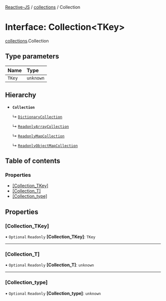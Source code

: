[Reactive-JS](../README.md) / [collections](../modules/collections.md) / Collection

# Interface: Collection<TKey\>

[collections](../modules/collections.md).Collection

## Type parameters

| Name | Type |
| :------ | :------ |
| `TKey` | `unknown` |

## Hierarchy

- **`Collection`**

  ↳ [`DictionaryCollection`](collections_Dictionary.DictionaryCollection.md)

  ↳ [`ReadonlyArrayCollection`](collections_ReadonlyArray.ReadonlyArrayCollection.md)

  ↳ [`ReadonlyMapCollection`](collections_ReadonlyMap.ReadonlyMapCollection.md)

  ↳ [`ReadonlyObjectMapCollection`](collections_ReadonlyObjectMap.ReadonlyObjectMapCollection.md)

## Table of contents

### Properties

- [[Collection\_TKey]](collections.Collection.md#[collection_tkey])
- [[Collection\_T]](collections.Collection.md#[collection_t])
- [[Collection\_type]](collections.Collection.md#[collection_type])

## Properties

### [Collection\_TKey]

• `Optional` `Readonly` **[Collection\_TKey]**: `TKey`

___

### [Collection\_T]

• `Optional` `Readonly` **[Collection\_T]**: `unknown`

___

### [Collection\_type]

• `Optional` `Readonly` **[Collection\_type]**: `unknown`
